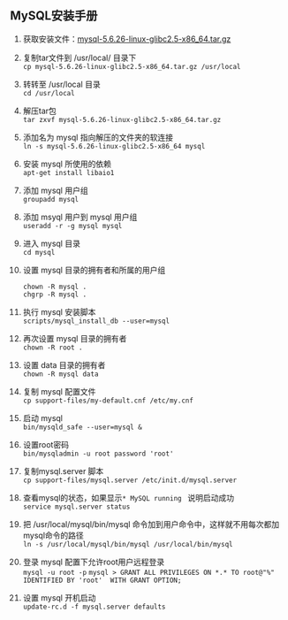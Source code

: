 ## MySQL安装手册
1. 获取安装文件：[mysql-5.6.26-linux-glibc2.5-x86_64.tar.gz](http://cdn.mysql.com/Downloads/MySQL-5.6/mysql-5.6.26-linux-glibc2.5-x86_64.tar.gz)

2. 复制tar文件到 /usr/local/ 目录下  
	`cp mysql-5.6.26-linux-glibc2.5-x86_64.tar.gz /usr/local`

3. 转转至 /usr/local 目录  
    `cd /usr/local`

4. 解压tar包  
	`tar zxvf mysql-5.6.26-linux-glibc2.5-x86_64.tar.gz`

5. 添加名为 mysql 指向解压的文件夹的软连接  
	`ln -s mysql-5.6.26-linux-glibc2.5-x86_64 mysql`

6. 安装 mysql 所使用的依赖  
	`apt-get install libaio1`

7. 添加 mysql 用户组  
	`groupadd mysql`

8. 添加 msyql 用户到 mysql 用户组  
	`useradd -r -g mysql mysql`

9. 进入 mysql 目录  
	`cd mysql`

10. 设置 mysql 目录的拥有者和所属的用户组  
	```
    chown -R mysql .
    chgrp -R mysql .
    ```

11. 执行 mysql 安装脚本  
	`scripts/mysql_install_db --user=mysql`

12. 再次设置 mysql 目录的拥有者  
	`chown -R root .`

13. 设置 data 目录的拥有者  
	`chown -R mysql data`

14. 复制 mysql 配置文件  
	`cp support-files/my-default.cnf /etc/my.cnf`

15. 启动 mysql  
	`bin/mysqld_safe --user=mysql &`

16. 设置root密码  
	`bin/mysqladmin -u root password 'root' `

17. 复制mysql.server 脚本  
	`cp support-files/mysql.server /etc/init.d/mysql.server`

18. 查看mysql的状态，如果显示`* MySQL running ` 说明启动成功  
	`service mysql.server status`

19. 把 /usr/local/mysql/bin/mysql 命令加到用户命令中，这样就不用每次都加 mysql命令的路径  
	`ln -s /usr/local/mysql/bin/mysql /usr/local/bin/mysql`

20. 登录 mysql 配置下允许root用户远程登录  
	`mysql -u root -p`
    `mysql > GRANT ALL PRIVILEGES ON *.* TO root@"%" IDENTIFIED BY 'root'  WITH GRANT OPTION;`

21. 设置 mysql 开机启动  
	`update-rc.d -f mysql.server defaults`